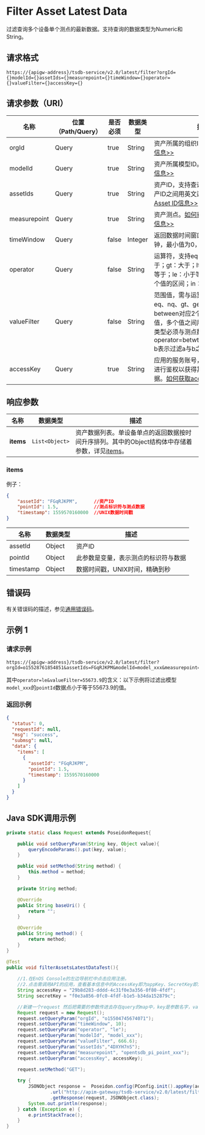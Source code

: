 # Filter Asset Latest Data

过滤查询多个设备单个测点的最新数据。支持查询的数据类型为Numeric和String。

## 请求格式

```
https://{apigw-address}/tsdb-service/v2.0/latest/filter?orgId={}modelId={}assetIds={}measurepoint={}timeWindow={}operator={}valueFilter={}accessKey={}
```

## 请求参数（URI）

| 名称          | 位置（Path/Query） | 是否必须 | 数据类型 | 描述      |
|---------------|------------------|----------|-----------|--------------|
| orgId         | Query            | true     | String    | 资产所属的组织ID。[如何获取orgId信息>>](/docs/api/zh_CN/latest/api_faqs#id-orgid-orgid)                                                                                                                                                                                                                            |
| modelId       | Query            | true    | String    | 资产所属模型ID。[如何获取modelId信息>>](/docs/api/zh_CN/latest/api_faqs#modelid-modelid)                                                                                                                                                                                                                           |
| assetIds      | Query            | true     | String    | 资产ID，支持查询多个资产，多个资产ID之间用英文逗号隔开。[如何获取Asset ID信息>>](/docs/api/zh_CN/latest/api_faqs#asset-id-assetid-assetid)                                                                                                                                                                                |
| measurepoint | Query            | true     | String    | 资产测点。[如何获取测点（pointId）信息>>](/docs/api/zh_CN/latest/api_faqs#pointid-pointid)                                                                                                                                                                           |
| timeWindow     | Query            | false     | Integer  | 返回数据时间窗口设定，单位是分钟，最小值为0，不传则不过滤。|
| operator       | Query            | false     | String    | 运算符，支持eq：等于；nq：不等于；gt：大于；lt：小于；ge：大于等于；le：小于等于；between：2个值的区间；in：属于多个值之一。                                                                                                                                     |
| valueFilter      | Query            | false    | String   | 范围值，需与运算符配套使用，eq、nq、gt、ge、lt、le对应单值；between对应2个值；in对应多个值，多个值之间用逗号隔开，且数据类型必须与测点数据类型一致。如：operator=betwteen&valueFilter=a, b表示过滤a与b之间的数值。                                                                   |
| accessKey     | Query            | true     | String    | 应用的服务账号，应用以`accessKey`进行鉴权以获得其被授权访问的数据。[如何获取accessKey信息>>](/docs/api/zh_CN/latest/api_faqs#accesskey-accesskey-accesskey)                                                                     

## 响应参数

| 名称  | 数据类型      | 描述               |
|-------|----------------|---------------------------|
| **items** | `List<Object>` | 资产数据列表。单设备单点的返回数据按时间升序排列。其中的Object结构体中存储着参数，详见[items](/docs/api/zh_CN/latest/tsdb_service/filter_asset_latest_data.html#id2)。

### items

例子：
```json
{
    "assetId": "FGqRJKPM", 		//资产ID
    "pointId": 1.5,   			//测点标识符与测点数据
    "timestamp": 1559570160000	//UNIX数据时间戳
}
```

| 名称        | 数据类型 | 描述                           |
|---------------|-----------|--------------------------------------|
| assetId       | Object    | 资产ID |
| pointId | Object    | 此参数是变量，表示测点的标识符与数据 |
| timestamp     | Object    | 数据时间戳，UNIX时间，精确到秒 |

## 错误码
有关错误码的描述，参见[通用错误码](overview#errorcode)。

## 示例 1

### 请求示例
```
https://{apigw-address}/tsdb-service/v2.0/latest/filter?orgId=o15528761854851&assetIds=FGqRJKPM&modelId=model_xxx&measurepoint=pointId&timeWindow=&operator=le&valueFilter=55673.9&accessKey=accessKey
```
其中`operator=le&valueFilter=55673.9`的含义：以下示例将过滤出模型`model_xxx`的`pointId`数据点小于等于55673.9的值。

### 返回示例

```json
{
  "status": 0,
  "requestId": null,
  "msg": "success",
  "submsg": null,
  "data": {
    "items": [
      {
        "assetId": "FGqRJKPM",
        "pointId": 1.5,
        "timestamp": 1559570160000
      }
    ]
  }
}
```

## Java SDK调用示例


```java
private static class Request extends PoseidonRequest{

    public void setQueryParam(String key, Object value){
        queryEncodeParams().put(key, value);
    }

    public void setMethod(String method) {
        this.method = method;
    }

    private String method;

    @Override
    public String baseUri() {
        return "";
    }

    @Override
    public String method() {
        return method;
    }
}

@Test
public void filterAssetsLatestDataTest(){
    
    //1.在EnOS Console的左边导航栏中点击应用注册。
    //2.点击需调用API的应用，查看基本信息中的AccessKey即为appKey、SecretKey即为appSecret
    String accessKey = "29b8d283-dddd-4c31f0e3a356-0f80-4fdf";
    String secretKey = "f0e3a856-0fc0-4fdf-b1e5-b34da152879c";

    //新建一个request 然后把需要的参数传进去存在query的map中，key是参数名字，value是参数值
    Request request = new Request();
    request.setQueryParam("orgId", "o15504745674071");
    request.setQueryParam("timeWindow", 10);
    request.setQueryParam("operator", "le");
    request.setQueryParam("modelId", "model_xxx");
    request.setQueryParam("valueFilter", 666.6);
    request.setQueryParam("assetIds","4DXYH7nS");
    request.setQueryParam("measurepoint", "opentsdb_pi_point_xxx");
    request.setQueryParam("accessKey", accessKey);
    
    request.setMethod("GET");

    try {
        JSONObject response =  Poseidon.config(PConfig.init().appKey(accessKey).appSecret(secretKey).debug())
                .url("http://apim-gateway/tsdb-service/v2.0/latest/filter")
                .getResponse(request, JSONObject.class);
        System.out.println(response);
    } catch (Exception e) {
        e.printStackTrace();
    }
}
```
